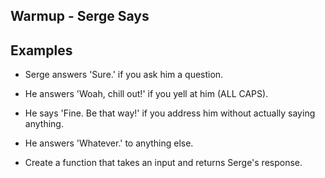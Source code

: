 ## Warmup - Serge Says

## Examples
* Serge answers 'Sure.' if you ask him a question.

* He answers 'Woah, chill out!' if you yell at him (ALL CAPS).

* He says 'Fine. Be that way!' if you address him without actually saying anything.

* He answers 'Whatever.' to anything else.

* Create a function that takes an input and returns Serge's response.
